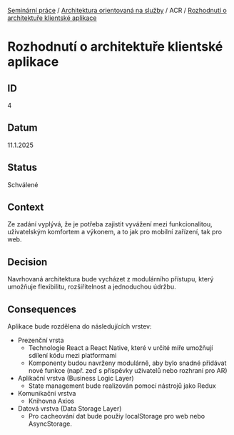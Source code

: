 [Seminární práce](../README.md) / [Architektura orientovaná na služby](README.md) / ACR / [Rozhodnutí o architektuře klientské aplikace](README.md)

# Rozhodnutí o architektuře klientské aplikace

## ID
4

## Datum
11.1.2025

## Status
Schválené

## Context
Ze zadání vyplývá, že je potřeba zajistit vyvážení mezi funkcionalitou, uživatelským komfortem a výkonem, a to jak pro mobilní zařízení, tak pro web.

## Decision
Navrhovaná architektura bude vycházet z modulárního přístupu, který umožňuje flexibilitu, rozšiřitelnost a jednoduchou údržbu.

## Consequences
Aplikace bude rozdělena do následujících vrstev:

- Prezenční vrsta
  - Technologie React a React Native, které v určité míře umožňují sdílení kódu mezi platformami
  - Komponenty budou navrženy modulárně, aby bylo snadné přidávat nové funkce (např. zeď s příspěvky uživatelů nebo rozhraní pro AR)
- Aplikační vrstva (Business Logic Layer)
  - State management bude realizován pomocí nástrojů jako Redux
- Komunikační vrstva
  - Knihovna Axios
- Datová vrstva (Data Storage Layer)
  - Pro cacheování dat bude použiy localStorage pro web nebo AsyncStorage.
